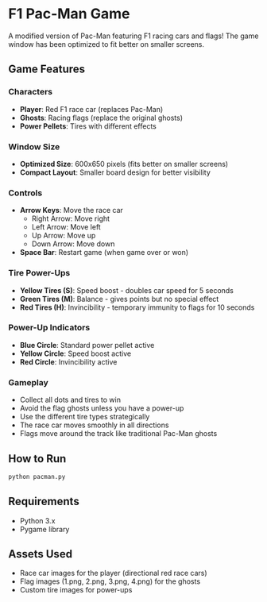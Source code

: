 # F1 Pac-Man Game

A modified version of Pac-Man featuring F1 racing cars and flags! The game window has been optimized to fit better on smaller screens.

## Game Features

### Characters
- **Player**: Red F1 race car (replaces Pac-Man)
- **Ghosts**: Racing flags (replace the original ghosts)
- **Power Pellets**: Tires with different effects

### Window Size
- **Optimized Size**: 600x650 pixels (fits better on smaller screens)
- **Compact Layout**: Smaller board design for better visibility

### Controls
- **Arrow Keys**: Move the race car
  - Right Arrow: Move right
  - Left Arrow: Move left  
  - Up Arrow: Move up
  - Down Arrow: Move down
- **Space Bar**: Restart game (when game over or won)

### Tire Power-Ups
- **Yellow Tires (S)**: Speed boost - doubles car speed for 5 seconds
- **Green Tires (M)**: Balance - gives points but no special effect
- **Red Tires (H)**: Invincibility - temporary immunity to flags for 10 seconds

### Power-Up Indicators
- **Blue Circle**: Standard power pellet active
- **Yellow Circle**: Speed boost active
- **Red Circle**: Invincibility active

### Gameplay
- Collect all dots and tires to win
- Avoid the flag ghosts unless you have a power-up
- Use the different tire types strategically
- The race car moves smoothly in all directions
- Flags move around the track like traditional Pac-Man ghosts

## How to Run
```bash
python pacman.py
```

## Requirements
- Python 3.x
- Pygame library

## Assets Used
- Race car images for the player (directional red race cars)
- Flag images (1.png, 2.png, 3.png, 4.png) for the ghosts
- Custom tire images for power-ups 